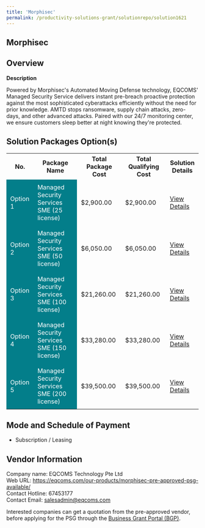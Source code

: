 ```yaml
---
title: 'Morphisec'
permalink: /productivity-solutions-grant/solutionrepo/solution1621
---
```


## Morphisec

## Overview

**Description**

Powered by Morphisec's Automated Moving Defense technology, EQCOMS' Managed Security Service delivers instant pre-breach proactive protection against the most sophisticated cyberattacks efficiently without the need for prior knowledge. AMTD stops ransomware, supply chain attacks, zero-days, and other advanced attacks. Paired with our 24/7 monitoring center, we ensure customers sleep better at night knowing they're protected.

## Solution Packages Option(s)

<table>
<tr>
<th><b>No.</b></th>
<th><b>Package Name</b></th>
<th><b>Total Package Cost</b></th>
<th><b>Total Qualifying Cost</b></th>
<th><b>Solution Details</b></th>
</tr>
<tr>
<td style='padding: 10px; background-color: #037E8A; color: #FFFFFF;'>Option 1</td>
<td style='padding: 10px; background-color: #037E8A; color: #FFFFFF;'>Managed Security Services SME (25 license)</td>
<td style='padding: 10px;'>$2,900.00</td>
<td style='padding: 10px;'>$2,900.00</td>
<td style='padding: 10px;'><a href='/images/psg/EQCOMS_Morphisec_07122023_Desensitised_Annex3_Part1.pdf' target='_blank'>View Details</a></td>
</tr>
<tr>
<td style='padding: 10px; background-color: #037E8A; color: #FFFFFF;'>Option 2</td>
<td style='padding: 10px; background-color: #037E8A; color: #FFFFFF;'>Managed Security Services SME (50 license)</td>
<td style='padding: 10px;'>$6,050.00</td>
<td style='padding: 10px;'>$6,050.00</td>
<td style='padding: 10px;'><a href='/images/psg/EQCOMS_Morphisec_07122023_Desensitised_Annex3_Part2.pdf' target='_blank'>View Details</a></td>
</tr>
<tr>
<td style='padding: 10px; background-color: #037E8A; color: #FFFFFF;'>Option 3</td>
<td style='padding: 10px; background-color: #037E8A; color: #FFFFFF;'>Managed Security Services SME (100 license)</td>
<td style='padding: 10px;'>$21,260.00</td>
<td style='padding: 10px;'>$21,260.00</td>
<td style='padding: 10px;'><a href='/images/psg/EQCOMS_Morphisec_07122023_Desensitised_Annex3_Part3.pdf' target='_blank'>View Details</a></td>
</tr>
<tr>
<td style='padding: 10px; background-color: #037E8A; color: #FFFFFF;'>Option 4</td>
<td style='padding: 10px; background-color: #037E8A; color: #FFFFFF;'>Managed Security Services SME (150 license)</td>
<td style='padding: 10px;'>$33,280.00</td>
<td style='padding: 10px;'>$33,280.00</td>
<td style='padding: 10px;'><a href='/images/psg/EQCOMS_Morphisec_07122023_Desensitised_Annex3_Part4.pdf' target='_blank'>View Details</a></td>
</tr>
<tr>
<td style='padding: 10px; background-color: #037E8A; color: #FFFFFF;'>Option 5</td>
<td style='padding: 10px; background-color: #037E8A; color: #FFFFFF;'>Managed Security Services SME (200 license)</td>
<td style='padding: 10px;'>$39,500.00</td>
<td style='padding: 10px;'>$39,500.00</td>
<td style='padding: 10px;'><a href='/images/psg/EQCOMS_Morphisec_07122023_Desensitised_Annex3_Part5.pdf' target='_blank'>View Details</a></td>
</tr>
</table>

## Mode and Schedule of Payment

 - Subscription / Leasing

## Vendor Information

 Company name: EQCOMS Technology Pte Ltd<br>Web URL: https://eqcoms.com/our-products/morphisec-pre-approved-psg-available/ <br>Contact Hotline: 67453177 <br>Contact Email: salesadmin@eqcoms.com <br>

Interested companies can get a quotation from the pre-approved vendor, before applying for the PSG through the <a href='https://www.businessgrants.gov.sg/' target='_blank' rel='noopener'>Business Grant Portal (BGP)</a>.

<script src="/jquery/resize-tables.js"></script>
